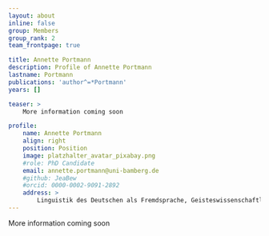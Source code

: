 ```yaml
---
layout: about
inline: false
group: Members
group_rank: 2
team_frontpage: true

title: Annette Portmann
description: Profile of Annette Portmann
lastname: Portmann
publications: 'author^=*Portmann'
years: []

teaser: >
    More information coming soon

profile:
    name: Annette Portmann
    align: right
    position: Position
    image: platzhalter_avatar_pixabay.png
    #role: PhD Candidate
    email: annette.portmann@uni-bamberg.de
    #github: JeaBew
    #orcid: 0000-0002-9091-2892
    address: >
        Linguistik des Deutschen als Fremdsprache, Geisteswissenschaftliches Zentrum, Beethovenstraße 15, Raum 1007, 04107 Leipzig
---
```


More information coming soon
